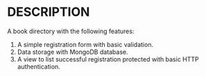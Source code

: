 # DESCRIPTION

A book directory with the following features:

1. A simple registration form with basic validation.
2. Data storage with MongoDB database.
3. A view to list successful registration protected with basic HTTP authentication.


